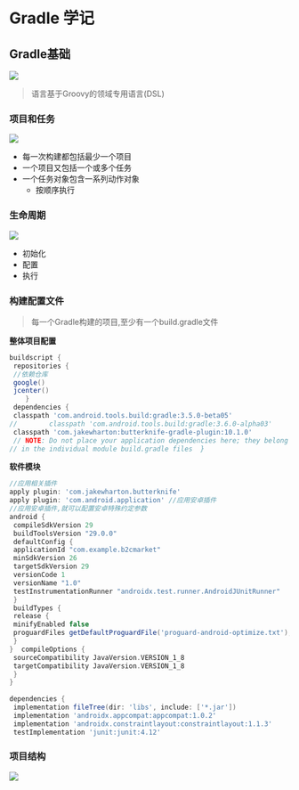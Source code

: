 # Gradle 学记
## Gradle基础
![](https://timgsa.baidu.com/timg?image&quality=80&size=b9999_10000&sec=1563448886426&di=f6681f9f9194e24b4c93fbf2bf443046&imgtype=0&src=http%3A%2F%2Fwww.liuhaihua.cn%2Fwp-content%2Fuploads%2F2019%2F06%2FyaEFV3u.png)
> 语言基于Groovy的领域专用语言(DSL)
### 项目和任务
![](https://timgsa.baidu.com/timg?image&quality=80&size=b9999_10000&sec=1563448965352&di=953b16291c1b6cf6a4cd6193afa63fce&imgtype=0&src=http%3A%2F%2Failianblog.oss-cn-shenzhen.aliyuncs.com%2Fbolg_gradle_1.png)
- 每一次构建都包括最少一个项目
- 一个项目又包括一个或多个任务
- 一个任务对象包含一系列动作对象
  * 按顺序执行
 
 ### 生命周期
 ![](https://timgsa.baidu.com/timg?image&quality=80&size=b9999_10000&sec=1563449213326&di=36fca0048cf5787300c5be2e972ad664&imgtype=0&src=http%3A%2F%2Fwww.qingpingshan.com%2Fuploads%2Fallimg%2F161209%2F15540B5a-0.png)
 -  初始化
 -  配置
 -  执行
 ### 构建配置文件
 > 每一个Gradle构建的项目,至少有一个build.gradle文件

**整体项目配置**
 ```Groovy
 buildscript {  
  repositories {  
  //依赖仓库
  google()  
  jcenter()  
     }  
  dependencies {  
  classpath 'com.android.tools.build:gradle:3.5.0-beta05'  
//        classpath 'com.android.tools.build:gradle:3.6.0-alpha03'  
  classpath 'com.jakewharton:butterknife-gradle-plugin:10.1.0'  
  // NOTE: Do not place your application dependencies here; they belong  
 // in the individual module build.gradle files  }
 ```
 **软件模块**
 ```Groovy
//应用相关插件
apply plugin: 'com.jakewharton.butterknife'  
apply plugin: 'com.android.application' //应用安卓插件  
//应用安卓插件,就可以配置安卓特殊约定参数
android {  
  compileSdkVersion 29  
  buildToolsVersion "29.0.0"  
  defaultConfig {  
  applicationId "com.example.b2cmarket"  
  minSdkVersion 26  
  targetSdkVersion 29  
  versionCode 1  
  versionName "1.0"  
  testInstrumentationRunner "androidx.test.runner.AndroidJUnitRunner"  
  }  
  buildTypes {  
  release {  
  minifyEnabled false  
  proguardFiles getDefaultProguardFile('proguard-android-optimize.txt'), 'proguard-rules.pro'  
  }  
 }  compileOptions {  
  sourceCompatibility JavaVersion.VERSION_1_8  
  targetCompatibility JavaVersion.VERSION_1_8  
  }  
}  
  
dependencies {  
  implementation fileTree(dir: 'libs', include: ['*.jar'])  
  implementation 'androidx.appcompat:appcompat:1.0.2'  
  implementation 'androidx.constraintlayout:constraintlayout:1.1.3'  
  testImplementation 'junit:junit:4.12'  
 ```
 ### 项目结构
 ![](https://ss1.bdstatic.com/70cFuXSh_Q1YnxGkpoWK1HF6hhy/it/u=3762202780,3235020683&fm=15&gp=0.jpg)
 
